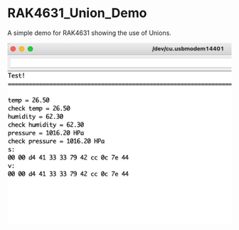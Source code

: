 # RAK4631_Union_Demo

A simple demo for RAK4631 showing the use of Unions.

![screenshot](screenshot.png)